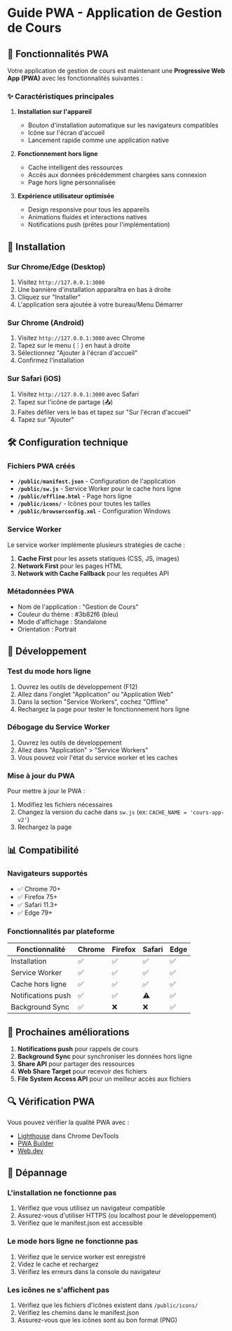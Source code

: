 # Guide PWA - Application de Gestion de Cours

## 🚀 Fonctionnalités PWA

Votre application de gestion de cours est maintenant une **Progressive Web App (PWA)** avec les fonctionnalités suivantes :

### ✨ Caractéristiques principales

1. **Installation sur l'appareil**
   - Bouton d'installation automatique sur les navigateurs compatibles
   - Icône sur l'écran d'accueil
   - Lancement rapide comme une application native

2. **Fonctionnement hors ligne**
   - Cache intelligent des ressources
   - Accès aux données précédemment chargées sans connexion
   - Page hors ligne personnalisée

3. **Expérience utilisateur optimisée**
   - Design responsive pour tous les appareils
   - Animations fluides et interactions natives
   - Notifications push (prêtes pour l'implémentation)

## 📱 Installation

### Sur Chrome/Edge (Desktop)
1. Visitez `http://127.0.0.1:3000`
2. Une bannière d'installation apparaîtra en bas à droite
3. Cliquez sur "Installer"
4. L'application sera ajoutée à votre bureau/Menu Démarrer

### Sur Chrome (Android)
1. Visitez `http://127.0.0.1:3000` avec Chrome
2. Tapez sur le menu (⋮) en haut à droite
3. Sélectionnez "Ajouter à l'écran d'accueil"
4. Confirmez l'installation

### Sur Safari (iOS)
1. Visitez `http://127.0.0.1:3000` avec Safari
2. Tapez sur l'icône de partage (📤)
3. Faites défiler vers le bas et tapez sur "Sur l'écran d'accueil"
4. Tapez sur "Ajouter"

## 🛠️ Configuration technique

### Fichiers PWA créés

- **`/public/manifest.json`** - Configuration de l'application
- **`/public/sw.js`** - Service Worker pour le cache hors ligne
- **`/public/offline.html`** - Page hors ligne
- **`/public/icons/`** - Icônes pour toutes les tailles
- **`/public/browserconfig.xml`** - Configuration Windows

### Service Worker

Le service worker implémente plusieurs stratégies de cache :

1. **Cache First** pour les assets statiques (CSS, JS, images)
2. **Network First** pour les pages HTML
3. **Network with Cache Fallback** pour les requêtes API

### Métadonnées PWA

- Nom de l'application : "Gestion de Cours"
- Couleur du thème : #3b82f6 (bleu)
- Mode d'affichage : Standalone
- Orientation : Portrait

## 🔧 Développement

### Test du mode hors ligne

1. Ouvrez les outils de développement (F12)
2. Allez dans l'onglet "Application" ou "Application Web"
3. Dans la section "Service Workers", cochez "Offline"
4. Rechargez la page pour tester le fonctionnement hors ligne

### Débogage du Service Worker

1. Ouvrez les outils de développement
2. Allez dans "Application" > "Service Workers"
3. Vous pouvez voir l'état du service worker et les caches

### Mise à jour du PWA

Pour mettre à jour le PWA :

1. Modifiez les fichiers nécessaires
2. Changez la version du cache dans `sw.js` (ex: `CACHE_NAME = 'cours-app-v2'`)
3. Rechargez la page

## 📊 Compatibilité

### Navigateurs supportés

- ✅ Chrome 70+
- ✅ Firefox 75+
- ✅ Safari 11.3+
- ✅ Edge 79+

### Fonctionnalités par plateforme

| Fonctionnalité | Chrome | Firefox | Safari | Edge |
|----------------|--------|---------|--------|------|
| Installation | ✅ | ✅ | ✅ | ✅ |
| Service Worker | ✅ | ✅ | ✅ | ✅ |
| Cache hors ligne | ✅ | ✅ | ✅ | ✅ |
| Notifications push | ✅ | ✅ | ⚠️ | ✅ |
| Background Sync | ✅ | ❌ | ❌ | ✅ |

## 🎯 Prochaines améliorations

1. **Notifications push** pour rappels de cours
2. **Background Sync** pour synchroniser les données hors ligne
3. **Share API** pour partager des ressources
4. **Web Share Target** pour recevoir des fichiers
5. **File System Access API** pour un meilleur accès aux fichiers

## 🔍 Vérification PWA

Vous pouvez vérifier la qualité PWA avec :

- [Lighthouse](https://developers.google.com/web/tools/lighthouse) dans Chrome DevTools
- [PWA Builder](https://www.pwabuilder.com/)
- [Web.dev](https://web.dev/measure/)

## 🚨 Dépannage

### L'installation ne fonctionne pas

1. Vérifiez que vous utilisez un navigateur compatible
2. Assurez-vous d'utiliser HTTPS (ou localhost pour le développement)
3. Vérifiez que le manifest.json est accessible

### Le mode hors ligne ne fonctionne pas

1. Vérifiez que le service worker est enregistré
2. Videz le cache et rechargez
3. Vérifiez les erreurs dans la console du navigateur

### Les icônes ne s'affichent pas

1. Vérifiez que les fichiers d'icônes existent dans `/public/icons/`
2. Vérifiez les chemins dans le manifest.json
3. Assurez-vous que les icônes sont au bon format (PNG)